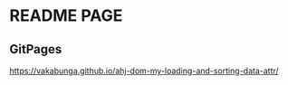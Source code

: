# README PAGE

## GitPages

<https://vakabunga.github.io/ahj-dom-my-loading-and-sorting-data-attr/>
